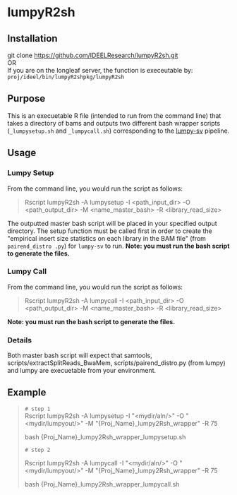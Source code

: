 # lumpyR2sh

## Installation
git clone <https://github.com/IDEELResearch/lumpyR2sh.git>   
OR  
If you are on the longleaf server, the function is execeutable by:     
`proj/ideel/bin/lumpyR2shpkg/lumpyR2sh`

## Purpose
This is an execuetable R file (intended to run from the command line) that takes a directory of bams and outputs two different bash wrapper scripts (`_lumpysetup.sh` and `_lumpycall.sh`) corresponding to the [lumpy-sv](https://github.com/arq5x/lumpy-sv) pipeline. 

## Usage
### Lumpy Setup
From the command line, you would run the script as follows:   

> Rscript  lumpyR2sh -A lumpysetup -I \<path\_input\_dir\> -O \<path\_output\_dir\> -M \<name\_master\_bash\> -R \<library\_read\_size\>


The outputted master bash script will be placed in your specified output directory. The setup function must be called first in order to create the "empirical insert size statistics on each library in the BAM file" (from `pairend_distro .py`) for `lumpy-sv` to run. **Note: you must run the bash script to generate the files.** 

### Lumpy Call
From the command line, you would run the script as follows:   

> Rscript lumpyR2sh -A lumpycall -I \<path\_input\_dir\> -O \<path\_output\_dir\> -M \<name\_master\_bash\> -R \<library\_read\_size\>

**Note: you must run the bash script to generate the files.** 



### Details
Both master bash script will expect that samtools, scripts/extractSplitReads_BwaMem, scripts/pairend_distro.py (from lumpy) and lumpy are execuetable from your environment. 

## Example

> `# step 1`  
> Rscript lumpyR2sh -A lumpysetup -I "\<mydir/aln/\>" -O "\<mydir/lumpyout/\>" -M "{Proj\_Name}\_lumpy2Rsh\_wrapper" -R 75  
>  
> bash {Proj\_Name}\_lumpy2Rsh\_wrapper\_lumpysetup.sh
>  
> `# step 2`
>  
> Rscript lumpyR2sh -A lumpycall -I "\<mydir/aln/\>" -O "\<mydir/lumpyout/\>" -M "{Proj\_Name}\_lumpy2Rsh\_wrapper" -R 75 
>   
> bash {Proj\_Name}\_lumpy2Rsh\_wrapper\_lumpycall.sh
>
